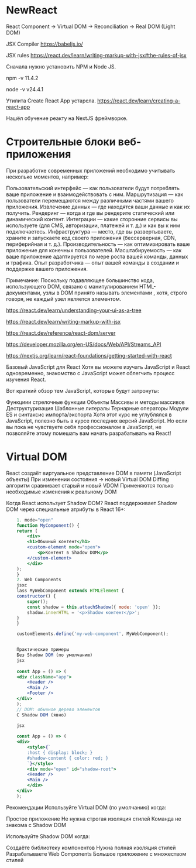 # NewReact
React Component → Virtual DOM → Reconciliation → Real DOM (Light DOM)

JSX Compiler
https://babeljs.io/

JSX rules
https://react.dev/learn/writing-markup-with-jsx#the-rules-of-jsx

Сначала нужно установить NPM и Node JS.

npm -v
11.4.2

node -v
v24.4.1

Утилита Create React App устарела. https://react.dev/learn/creating-a-react-app

Нашёл обучение реакту на NextJS фреймворке.

# Строительные блоки веб-приложения
При разработке современных приложений необходимо учитывать несколько моментов, например:

Пользовательский интерфейс — как пользователи будут потреблять ваше приложение и взаимодействовать с ним.
Маршрутизация — как пользователи перемещаются между различными частями вашего приложения.
Извлечение данных — где находятся ваши данные и как их получить.
Рендеринг — когда и где вы рендерите статический или динамический контент.
Интеграции — какие сторонние сервисы вы используете (для CMS, авторизации, платежей и т. д.) и как вы к ним подключаетесь.
Инфраструктура — место, где вы развертываете, храните и запускаете код своего приложения (бессерверная, CDN, периферийная и т. д.).
Производительность — как оптимизировать ваше приложение для конечных пользователей.
Масштабируемость — как ваше приложение адаптируется по мере роста вашей команды, данных и трафика.
Опыт разработчика — опыт вашей команды в создании и поддержке вашего приложения.


Примечание: Поскольку подавляющее большинство кода, использующего DOM, связано с манипулированием HTML-документами, узлы в DOM принято называть элементами , хотя, строго говоря, не каждый узел является элементом.

https://react.dev/learn/understanding-your-ui-as-a-tree

https://react.dev/learn/writing-markup-with-jsx

https://react.dev/reference/react-dom/server

https://developer.mozilla.org/en-US/docs/Web/API/Streams_API

https://nextjs.org/learn/react-foundations/getting-started-with-react



Базовый JavaScript для React
Хотя вы можете изучать JavaScript и React одновременно, знакомство с JavaScript может облегчить процесс изучения React.

Вот краткий обзор тем JavaScript, которые будут затронуты:

Функциии стрелочные функции
Объекты
Массивы и методы массивов
Деструктуризация
Шаблонные литералы
Тернарные операторы
Модули ES и синтаксис импорта/экспорта
Хотя этот курс не углублялся в JavaScript, полезно быть в курсе последних версий JavaScript. Но если вы пока не чувствуете себя профессионалом в JavaScript, не позволяйте этому помешать вам начать разрабатывать на React!

# Virtual DOM

React создаёт виртуальное представление DOM в памяти (JavaScript объекты)
При изменении состояния → новый Virtual DOM
Diffing алгоритм сравнивает старый и новый VDOM
Применяются только необходимые изменения к реальному DOM

Когда React использует Shadow DOM?
React поддерживает Shadow DOM через специальные атрибуты в React 16+:

``` jsx
    1. mode="open"
    function MyComponent() {
    return (
        <div>
        <h1>Обычный контент</h1>
        <custom-element mode="open">
            <p>Контент в Shadow DOM</p>
        </custom-element>
        </div>
    );
    }
    2. Web Components
    jsxc
    lass MyWebComponent extends HTMLElement {
    constructor() {
        super();
        const shadow = this.attachShadow({ mode: 'open' });
        shadow.innerHTML = '<p>Shadow контент</p>';
    }
    }

    customElements.define('my-web-component', MyWebComponent);


    Практические примеры
    Без Shadow DOM (по умолчанию)
    jsx
    
    const App = () => (
    <div className="app">
        <Header />
        <Main />
        <Footer />
    </div>
    );
    // DOM: обычное дерево элементов
    С Shadow DOM (явно)

    jsx
    
    const App = () => (
    <div>
        <style>{`
        :host { display: block; }
        #shadow-content { color: red; }
        `}</style>
        <div mode="open" id="shadow-root">
        <Header />
        <Main />
        </div>
    </div>
    );

```

Рекомендации
Используйте Virtual DOM (по умолчанию) когда:

Простое приложение
Не нужна строгая изоляция стилей
Команда не знакома с Shadow DOM

Используйте Shadow DOM когда:

Создаёте библиотеку компонентов
Нужна полная изоляция стилей
Разрабатываете Web Components
Большое приложение с множеством стилей
